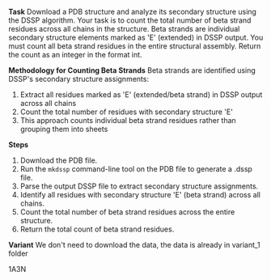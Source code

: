 **Task**
Download a PDB structure and analyze its secondary structure using the DSSP algorithm. Your task is to count the total number of beta strand residues across all chains in the structure. Beta strands are individual secondary structure elements marked as 'E' (extended) in DSSP output. You must count all beta strand residues in the entire structural assembly. Return the count as an integer in the format <answer>int</answer>.

**Methodology for Counting Beta Strands**
Beta strands are identified using DSSP's secondary structure assignments:
1) Extract all residues marked as 'E' (extended/beta strand) in DSSP output across all chains
2) Count the total number of residues with secondary structure 'E'
3) This approach counts individual beta strand residues rather than grouping them into sheets

**Steps**
1) Download the PDB file.
2) Run the `mkdssp` command-line tool on the PDB file to generate a .dssp file.
3) Parse the output DSSP file to extract secondary structure assignments.
4) Identify all residues with secondary structure 'E' (beta strand) across all chains.
5) Count the total number of beta strand residues across the entire structure.
6) Return the total count of beta strand residues.

**Variant**
We don't need to download the data, the data is already in variant_1 folder

1A3N
